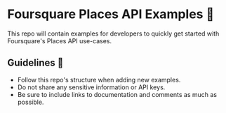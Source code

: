 # Foursquare Places API Examples :blue_book:

This repo will contain examples for developers to quickly get started with Foursquare's Places API use-cases. 

## Guidelines :memo:
- Follow this repo's structure when adding new examples. 
- Do not share any sensitive information or API keys. 
- Be sure to include links to documentation and comments as much as possible.